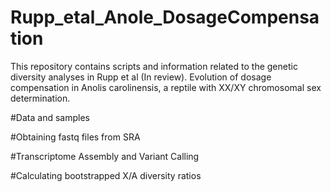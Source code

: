 # Rupp_etal_Anole_DosageCompensation
This repository contains scripts and information related to the genetic diversity analyses in Rupp et al (In review). Evolution of dosage compensation in Anolis carolinensis, a reptile with XX/XY chromosomal sex determination.

#Data and samples


#Obtaining fastq files from SRA


#Transcriptome Assembly and Variant Calling


#Calculating bootstrapped X/A diversity ratios



